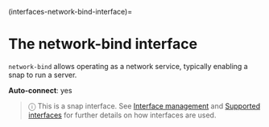(interfaces-network-bind-interface)=
# The network-bind interface

`network-bind` allows operating as a network service, typically enabling a snap to run a server.

**Auto-connect**: yes

> ⓘ  This is a snap interface. See [Interface management](/) and [Supported interfaces](/interfaces/index) for further details on how interfaces are used.

